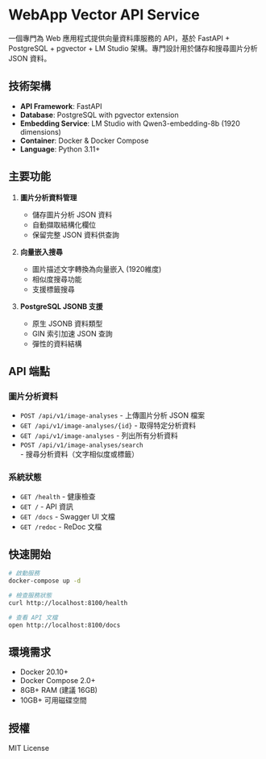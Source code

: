 # WebApp Vector API Service

一個專門為 Web 應用程式提供向量資料庫服務的 API，基於 FastAPI + PostgreSQL + pgvector + LM Studio 架構。專門設計用於儲存和搜尋圖片分析 JSON 資料。

## 技術架構

- **API Framework**: FastAPI
- **Database**: PostgreSQL with pgvector extension
- **Embedding Service**: LM Studio with Qwen3-embedding-8b (1920 dimensions)
- **Container**: Docker & Docker Compose
- **Language**: Python 3.11+

## 主要功能

1. **圖片分析資料管理**
   - 儲存圖片分析 JSON 資料
   - 自動擷取結構化欄位
   - 保留完整 JSON 資料供查詢

2. **向量嵌入搜尋**
   - 圖片描述文字轉換為向量嵌入 (1920維度)
   - 相似度搜尋功能
   - 支援標籤搜尋

3. **PostgreSQL JSONB 支援**
   - 原生 JSONB 資料類型
   - GIN 索引加速 JSON 查詢
   - 彈性的資料結構

## API 端點

### 圖片分析資料
- `POST /api/v1/image-analyses` - 上傳圖片分析 JSON 檔案
- `GET /api/v1/image-analyses/{id}` - 取得特定分析資料
- `GET /api/v1/image-analyses` - 列出所有分析資料
- `POST /api/v1/image-analyses/search` - 搜尋分析資料（文字相似度或標籤）

### 系統狀態
- `GET /health` - 健康檢查
- `GET /` - API 資訊
- `GET /docs` - Swagger UI 文檔
- `GET /redoc` - ReDoc 文檔

## 快速開始

```bash
# 啟動服務
docker-compose up -d

# 檢查服務狀態
curl http://localhost:8100/health

# 查看 API 文檔
open http://localhost:8100/docs
```

## 環境需求

- Docker 20.10+
- Docker Compose 2.0+
- 8GB+ RAM (建議 16GB)
- 10GB+ 可用磁碟空間

## 授權

MIT License